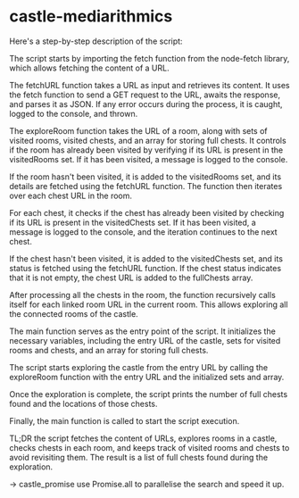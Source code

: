 # castle-mediarithmics

Here's a step-by-step description of the script:

The script starts by importing the fetch function from the node-fetch library, which allows fetching the content of a URL.

The fetchURL function takes a URL as input and retrieves its content. It uses the fetch function to send a GET request to the URL, awaits the response, and parses it as JSON. If any error occurs during the process, it is caught, logged to the console, and thrown.

The exploreRoom function takes the URL of a room, along with sets of visited rooms, visited chests, and an array for storing full chests. It controls if the room has already been visited by verifying if its URL is present in the visitedRooms set. If it has been visited, a message is logged to the console.

If the room hasn't been visited, it is added to the visitedRooms set, and its details are fetched using the fetchURL function. The function then iterates over each chest URL in the room.

For each chest, it checks if the chest has already been visited by checking if its URL is present in the visitedChests set. If it has been visited, a message is logged to the console, and the iteration continues to the next chest.

If the chest hasn't been visited, it is added to the visitedChests set, and its status is fetched using the fetchURL function. If the chest status indicates that it is not empty, the chest URL is added to the fullChests array.

After processing all the chests in the room, the function recursively calls itself for each linked room URL in the current room. This allows exploring all the connected rooms of the castle.

The main function serves as the entry point of the script. It initializes the necessary variables, including the entry URL of the castle, sets for visited rooms and chests, and an array for storing full chests.

The script starts exploring the castle from the entry URL by calling the exploreRoom function with the entry URL and the initialized sets and array.

Once the exploration is complete, the script prints the number of full chests found and the locations of those chests.

Finally, the main function is called to start the script execution.

TL;DR the script fetches the content of URLs, explores rooms in a castle, checks chests in each room, and keeps track of visited rooms and chests to avoid revisiting them. The result is a list of full chests found during the exploration.

-> castle_promise use Promise.all to parallelise the search and speed it up.
